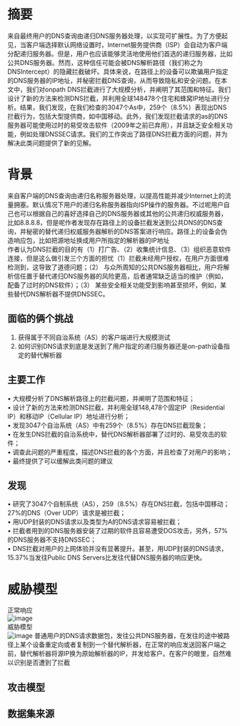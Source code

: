 # 摘要
来自最终用户的DNS查询由递归DNS服务器处理，以实现可扩展性。为了方便起见，当客户端选择默认网络设置时，Internet服务提供商（ISP）会自动为客户端分配递归服务器。但是，用户也应该能够灵活地使用他们首选的递归服务器，比如公共DNS服务器。然而，这种信任可能会被DNS解析路径（我们称之为DNSIntercept）的隐藏拦截破坏。具体来说，在路径上的设备可以欺骗用户指定的DNS服务器的IP地址，并秘密拦截DNS查询，从而导致隐私和安全问题。在本文中，我们对onpath DNS拦截进行了大规模分析，并阐明了其范围和特征。我们设计了新的方法来检测DNS拦截，并利用全球148478个住宅和蜂窝IP地址进行分析。结果，我们发现，在我们检查的3047个As中，259个（8.5%）表现出DNS拦截行为，包括大型提供商，如中国移动。此外，我们发现拦截请求的as的DNS服务器可能使用过时的易受攻击软件（2009年之前已弃用），并且缺乏安全相关功能，例如处理DNSSEC请求。我们的工作突出了路径DNS拦截方面的问题，并为解决此类问题提供了新的见解。   

# 背景
来自客户端的DNS查询由递归名称服务器处理，以提高性能并减少Internet上的流量拥塞。默认情况下用户的递归名称服务器指向ISP操作的服务器。不过呢用户自己也可以根据自己的喜好选择自己的DNS服务器或其他的公共递归权威服务器，比如8.8.8.8，但是呢作者发现存在路径上的设备拦截发送到公共DNS的DNS查询，并秘密的替代递归权威服务器解析的DNS答案进行响应。路径上的设备会伪造响应包，比如把源地址换成用户所指定的解析器的IP地址   
作者认为DNS拦截的目的有（1）打广告、（2）收集统计信息、（3）组织恶意软件连接，但是这么做引发三个方面的担忧（1）拦截未经用户授权，在用户方面很难检测到，这导致了道德问题；（2） 与众所周知的公共DNS服务器相比，用户将解析信任置于替代递归DNS服务器的风险更高，后者通常缺乏适当的维护（例如，配备了过时的DNS软件）；（3） 某些安全相关功能受到影响甚至损坏，例如，某些替代DNS解析器不提供DNSSEC。
## 面临的俩个挑战
1. 获得属于不同自治系统（AS）的客户端进行大规模测试   
2. 如何识别DNS请求到底是发送到了用户指定的递归服务器还是on-path设备指定的替代解析器   
## 主要工作
• 大规模分析了DNS解析路径上的拦截问题，并阐明了范围和特征；   
• 设计了新的方法来检测DNS拦截，并利用全球148,478个固定IP（Residential IP）和移动IP（Cellular IP）地址进行分析；   
• 发现3047个自治系统（AS）中有259个（8.5%）存在DNS拦截现象；   
• 在发生DNS拦截的自治系统中，替代DNS解析器部署了过时的、易受攻击的软件；   
• 调查此问题的严重程度，描述DNS拦截的各个方面，并且检查了对用户的影响；   
• 最终提供了可以缓解此类问题的建议   
## 发现
• 研究了3047个自制系统（AS），259（8.5%）存在DNS拦截，包括中国移动；27%的DNS（Over UDP）请求是被拦截；   
• 用UDP封装的DNS请求以及类型为A的DNS请求容易被拦截；   
• 拦截者用到的DNS服务器安装了过期的软件且容易遭受DOS攻击，另外，57%的DNS服务器不支持DNSSEC；   
• DNS拦截对用户的上网体验并没有显著提升。甚至，用UDP封装的DNS请求，15.37%当发往Public DNS Servers比发往代替DNS服务器的响应更快。   

# 威胁模型
正常响应   
![image](https://user-images.githubusercontent.com/49114842/203557525-e53f7f14-71e7-4b4a-a2e6-edcb8ef50d0f.png)    
威胁模型   
![image](https://user-images.githubusercontent.com/49114842/203557596-c1e80767-050f-4da2-94e1-8c45959b2d5c.png)
普通用户的DNS请求数据包，发往公共DNS服务器，在发往的途中被路径上某个设备重定向或者复制到一个替代解析器，在正常的响应发送回客户端之前，替代解析器将源IP换为原始解析器的IP，并发给客户。在客户的眼里，自然难以识别是否遭到了拦截
## 攻击模型
## 数据集来源
